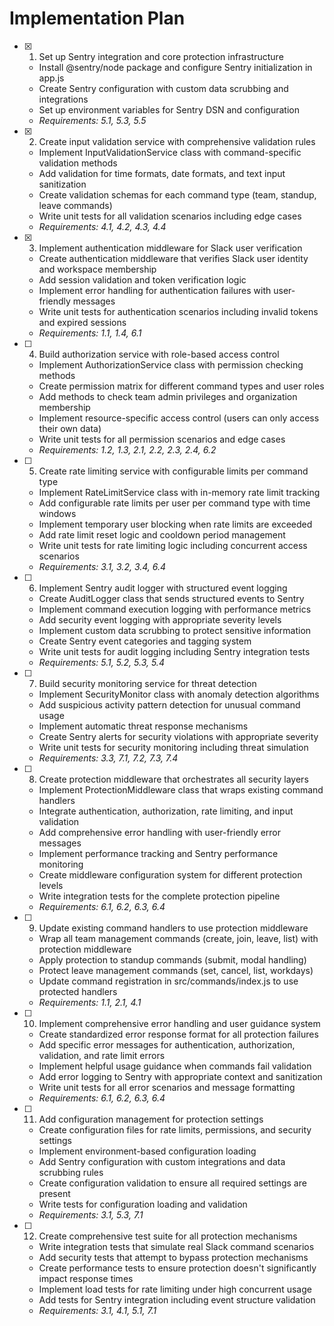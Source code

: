 # Implementation Plan

- [x] 1. Set up Sentry integration and core protection infrastructure

  - Install @sentry/node package and configure Sentry initialization in app.js
  - Create Sentry configuration with custom data scrubbing and integrations
  - Set up environment variables for Sentry DSN and configuration
  - _Requirements: 5.1, 5.3, 5.5_

- [x] 2. Create input validation service with comprehensive validation rules

  - Implement InputValidationService class with command-specific validation methods
  - Add validation for time formats, date formats, and text input sanitization
  - Create validation schemas for each command type (team, standup, leave commands)
  - Write unit tests for all validation scenarios including edge cases
  - _Requirements: 4.1, 4.2, 4.3, 4.4_

- [x] 3. Implement authentication middleware for Slack user verification

  - Create authentication middleware that verifies Slack user identity and workspace membership
  - Add session validation and token verification logic
  - Implement error handling for authentication failures with user-friendly messages
  - Write unit tests for authentication scenarios including invalid tokens and expired sessions
  - _Requirements: 1.1, 1.4, 6.1_

- [ ] 4. Build authorization service with role-based access control

  - Implement AuthorizationService class with permission checking methods
  - Create permission matrix for different command types and user roles
  - Add methods to check team admin privileges and organization membership
  - Implement resource-specific access control (users can only access their own data)
  - Write unit tests for all permission scenarios and edge cases
  - _Requirements: 1.2, 1.3, 2.1, 2.2, 2.3, 2.4, 6.2_

- [ ] 5. Create rate limiting service with configurable limits per command type

  - Implement RateLimitService class with in-memory rate limit tracking
  - Add configurable rate limits per user per command type with time windows
  - Implement temporary user blocking when rate limits are exceeded
  - Add rate limit reset logic and cooldown period management
  - Write unit tests for rate limiting logic including concurrent access scenarios
  - _Requirements: 3.1, 3.2, 3.4, 6.4_

- [ ] 6. Implement Sentry audit logger with structured event logging

  - Create AuditLogger class that sends structured events to Sentry
  - Implement command execution logging with performance metrics
  - Add security event logging with appropriate severity levels
  - Implement custom data scrubbing to protect sensitive information
  - Create Sentry event categories and tagging system
  - Write unit tests for audit logging including Sentry integration tests
  - _Requirements: 5.1, 5.2, 5.3, 5.4_

- [ ] 7. Build security monitoring service for threat detection

  - Implement SecurityMonitor class with anomaly detection algorithms
  - Add suspicious activity pattern detection for unusual command usage
  - Implement automatic threat response mechanisms
  - Create Sentry alerts for security violations with appropriate severity
  - Write unit tests for security monitoring including threat simulation
  - _Requirements: 3.3, 7.1, 7.2, 7.3, 7.4_

- [ ] 8. Create protection middleware that orchestrates all security layers

  - Implement ProtectionMiddleware class that wraps existing command handlers
  - Integrate authentication, authorization, rate limiting, and input validation
  - Add comprehensive error handling with user-friendly error messages
  - Implement performance tracking and Sentry performance monitoring
  - Create middleware configuration system for different protection levels
  - Write integration tests for the complete protection pipeline
  - _Requirements: 6.1, 6.2, 6.3, 6.4_

- [ ] 9. Update existing command handlers to use protection middleware

  - Wrap all team management commands (create, join, leave, list) with protection middleware
  - Apply protection to standup commands (submit, modal handling)
  - Protect leave management commands (set, cancel, list, workdays)
  - Update command registration in src/commands/index.js to use protected handlers
  - _Requirements: 1.1, 2.1, 4.1_

- [ ] 10. Implement comprehensive error handling and user guidance system

  - Create standardized error response format for all protection failures
  - Add specific error messages for authentication, authorization, validation, and rate limit errors
  - Implement helpful usage guidance when commands fail validation
  - Add error logging to Sentry with appropriate context and sanitization
  - Write unit tests for all error scenarios and message formatting
  - _Requirements: 6.1, 6.2, 6.3, 6.4_

- [ ] 11. Add configuration management for protection settings

  - Create configuration files for rate limits, permissions, and security settings
  - Implement environment-based configuration loading
  - Add Sentry configuration with custom integrations and data scrubbing rules
  - Create configuration validation to ensure all required settings are present
  - Write tests for configuration loading and validation
  - _Requirements: 3.1, 5.3, 7.1_

- [ ] 12. Create comprehensive test suite for all protection mechanisms
  - Write integration tests that simulate real Slack command scenarios
  - Add security tests that attempt to bypass protection mechanisms
  - Create performance tests to ensure protection doesn't significantly impact response times
  - Implement load tests for rate limiting under high concurrent usage
  - Add tests for Sentry integration including event structure validation
  - _Requirements: 3.1, 4.1, 5.1, 7.1_

